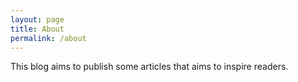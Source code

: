 ```yaml
---
layout: page
title: About
permalink: /about
---
```


This blog aims to publish some articles that aims to inspire readers.
